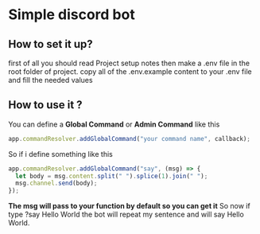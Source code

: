 # Simple discord bot

## How to set it up?

first of all you should read
Project setup notes
then make a .env file in the root folder of project. copy all of the .env.example content to your .env file and fill the needed values

## How to use it ?

You can define a **Global Command** or **Admin Command** like this

```javascript
app.commandResolver.addGlobalCommand("your command name", callback);
```

So if i define something like this

```javascript
app.commandResolver.addGlobalCommand("say", (msg) => {
  let body = msg.content.split(" ").splice(1).join(" ");
  msg.channel.send(body);
});
```

**The msg will pass to your function by default so you can get it** So now if type ?say Hello World the bot will repeat my sentence and will say Hello World.
